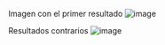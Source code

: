 Imagen con el primer resultado
![image](https://github.com/user-attachments/assets/0e55c363-68ab-4cd1-96f0-8cbed63a0181)

Resultados contrarios
![image](https://github.com/user-attachments/assets/fb53ce02-ca87-4f95-9c4b-743fd853cba2)
